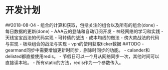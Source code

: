 # 开发计划
##2018-08-04
    - 组合的计算和获取，包括关注的组合以及所有的组合(done)
    - 每日数据的更新(done)
    - AAA云的登陆和自动订阅开发
    - 神经网络的学习和实践
    - 天线宝宝战法的代码实现
    - 可转债的战法
    - 成本均线的做法
    - 傍大款战法的代码与实现
    - 板块组合的战法与实现
    - vpn的使用获取ticker数据
##TODO
    - gearmand同步中需要增加更新时同步，删除时同步的功能。
    - calander和delisted都直接使用redis。
    - 节假日可以一个月从网络同步一次，其他时间可以直接读本地。
    - 所有static的方法，redis作为一个参数传入。
